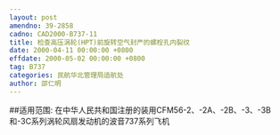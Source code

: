```yaml
---
layout: post
amendno: 39-2858
cadno: CAD2000-B737-11
title: 检查高压涡轮(HPT)前旋转空气封严的螺栓孔内裂纹
date: 2000-04-11 00:00:00 +0800
effdate: 2000-05-02 00:00:00 +0800
tag: B737
categories: 民航华北管理局适航处
author: 邵仁明
---
```


##适用范围:
在中华人民共和国注册的装用CFM56-2、-2A、-2B、-3、-3B和-3C系列涡轮风扇发动机的波音737系列飞机

